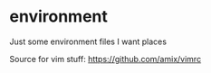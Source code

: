 # environment
Just some environment files I want places


Source for vim stuff:
https://github.com/amix/vimrc
